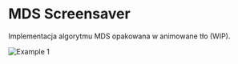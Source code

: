 # MDS Screensaver
Implementacja algorytmu MDS opakowana w animowane tło (WIP). 

![Example 1](capture.gif)